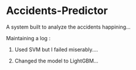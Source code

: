 # Accidents-Predictor

A system built to analyze the accidents happining...

Maintaining a log :

1) Used SVM but I failed miserably....

2) Changed the model to LightGBM...
